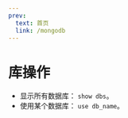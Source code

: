 ```yaml
---
prev:
  text: 首页
  link: /mongodb
---
```


# 库操作

- 显示所有数据库：
  `show dbs`。
- 使用某个数据库：
  `use db_name`。
